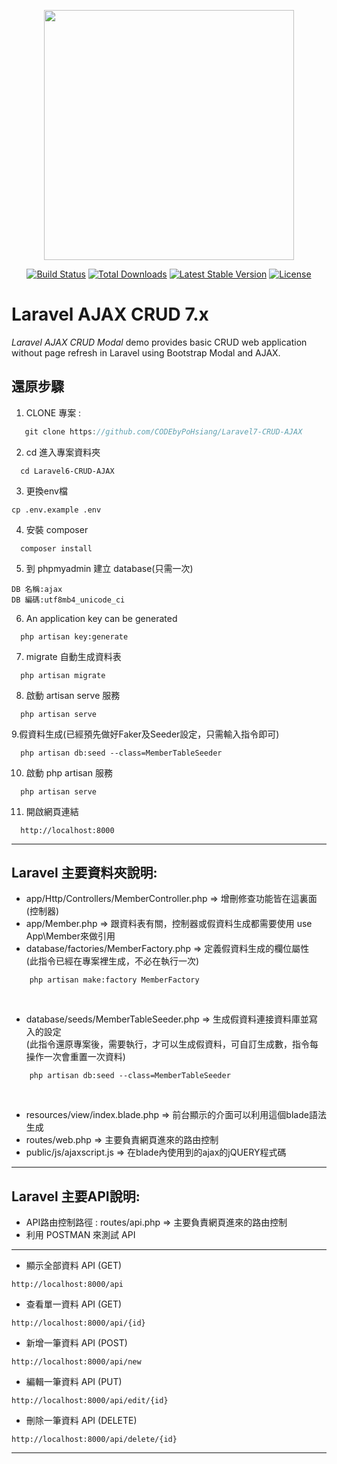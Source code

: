 <p align="center"><img src="https://res.cloudinary.com/dtfbvvkyp/image/upload/v1566331377/laravel-logolockup-cmyk-red.svg" width="400"></p>

<p align="center">
<a href="https://travis-ci.org/laravel/framework"><img src="https://travis-ci.org/laravel/framework.svg" alt="Build Status"></a>
<a href="https://packagist.org/packages/laravel/framework"><img src="https://poser.pugx.org/laravel/framework/d/total.svg" alt="Total Downloads"></a>
<a href="https://packagist.org/packages/laravel/framework"><img src="https://poser.pugx.org/laravel/framework/v/stable.svg" alt="Latest Stable Version"></a>
<a href="https://packagist.org/packages/laravel/framework"><img src="https://poser.pugx.org/laravel/framework/license.svg" alt="License"></a>
</p>

Laravel AJAX CRUD 7.x
======================

_Laravel AJAX CRUD Modal_ demo provides basic CRUD web application without page refresh in Laravel using Bootstrap Modal and AJAX.


## 還原步驟
1. CLONE 專案 :
```js
   git clone https://github.com/CODEbyPoHsiang/Laravel7-CRUD-AJAX
```
2. cd 進入專案資料夾
```
  cd Laravel6-CRUD-AJAX
```
3. 更換env檔 
```
cp .env.example .env
```
4. 安裝 composer 
```
  composer install
```
5. 到 phpmyadmin 建立 database(只需一次)
```
DB 名稱:ajax
DB 編碼:utf8mb4_unicode_ci
```
6. An application key can be generated
```
  php artisan key:generate
```
7. migrate 自動生成資料表
```
  php artisan migrate
```
8. 啟動 artisan serve  服務
```
  php artisan serve
```

9.假資料生成(已經預先做好Faker及Seeder設定，只需輸入指令即可)
```
  php artisan db:seed --class=MemberTableSeeder
```
10. 啟動 php artisan 服務
```
  php artisan serve
```
11. 開啟網頁連結
```
  http://localhost:8000
```
---
## Laravel 主要資料夾說明:

* app/Http/Controllers/MemberController.php => 增刪修查功能皆在這裏面(控制器)<br/>
* app/Member.php => 跟資料表有關，控制器或假資料生成都需要使用 use App\Member來做引用<br/>
* database/factories/MemberFactory.php => 定義假資料生成的欄位屬性<br/>
(此指令已經在專案裡生成，不必在執行一次)<br/>
```
    php artisan make:factory MemberFactory
```
<br/>

* database/seeds/MemberTableSeeder.php => 生成假資料連接資料庫並寫入的設定<br/>
(此指令還原專案後，需要執行，才可以生成假資料，可自訂生成數，指令每操作一次會重置一次資料)<br/>
```
    php artisan db:seed --class=MemberTableSeeder
```
<br/>

* resources/view/index.blade.php => 前台顯示的介面可以利用這個blade語法生成<br/>
* routes/web.php => 主要負責網頁進來的路由控制<br/>
* public/js/ajaxscript.js => 在blade內使用到的ajax的jQUERY程式碼<br/>

---
## Laravel 主要API說明:
* API路由控制路徑 : routes/api.php => 主要負責網頁進來的路由控制<br/>
* 利用 POSTMAN 來測試 API<br/>
---
* 顯示全部資料 API (GET)
```
http://localhost:8000/api
```
* 查看單一資料 API (GET)
```
http://localhost:8000/api/{id}
```
* 新增一筆資料 API (POST)
```
http://localhost:8000/api/new
```
* 編輯一筆資料 API (PUT)
```
http://localhost:8000/api/edit/{id}
```
* 刪除一筆資料 API (DELETE)
```
http://localhost:8000/api/delete/{id}
```
---

